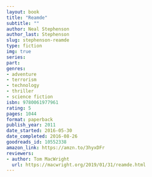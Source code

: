 ```yaml
---
layout: book
title: "Reamde"
subtitle: ""
author: Neal Stephenson
author_last: Stephenson
slug: stephenson-reamde
type: fiction
img: true
series: 
part: 
genres:
- adventure
- terrorism
- technology
- thriller
- science fiction
isbn: 9780061977961
rating: 5
pages: 1044
format: paperback
publish_year: 2011
date_started: 2016-05-30
date_completed: 2016-08-26
goodreads_id: 10552338
amazon_link: https://amzn.to/3hyxDFr
reviewers:
- author: Tom MacWright
  url: https://macwright.org/2019/01/31/reamde.html
---
```

